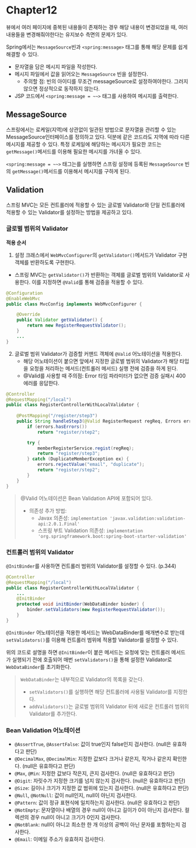 # Chapter12
뷰에서 여러 페이지에 중복된 내용들이 존재하는 경우 해당 내용이 변경되었을 때, 여러 내용들을 변경해줘야한다는 유지보수 측면의 문제가 있다.

Spring에서는 `MessageSource`빈과 `<spring:message>` 태그를 통해 해당 문제를 쉽게 해결할 수 있다.
- 문자열을 담은 메시지 파일을 작성한다.
- 메시지 파일에서 값을 읽어오는 `MessageSource` 빈을 설정한다.
  - 주의할 점: 빈의 아이디를 무조건 messageSource로 설정하여야한다. 그러지 않으면 정상적으로 동작하지 않는다.
- JSP 코드에서 `<spring:message = ~~>` 태그를 사용하여 메시지를 출력한다.

## MessageSource
스프링에서는 로케일(지역)에 상관없이 일관된 방법으로 문자열을 관리할 수 있는 MessageSource인터페이스를 정의하고 있다.
덕분에 같은 코드라도 지역에 따라 다른 메시지를 제공할 수 있다. 특정 로케일에 해당하는 메시지가 필요한 코드는 `getMessage()`메서드를 이용해 필요한 메시지를 가녀올 수 있다.

`<spring:message = ~~>` 태그는를 실행하면 스프링 설정에 등록된 `MessageSource` 빈의 `getMessage()`메서드를 이용해서 메시지를 구하게 된다.

## Validation
스프링 MVC는 모든 컨트롤러에 적용할 수 있는 글로벌 Validator와 단일 컨트롤러에 적용할 수 있는 Validator를 설정하는 방법을 제공하고 있다.

### 글로벌 범위의 Validator
**적용 순서**
1. 설정 크래스에서 `WebMvcConfigurer`의 `getValidator()`메서드가 Validator 구현 객체를 반환하도록 구현한다.
  - 스프링 MVC는 `getValidator()`가 반환하는 객체를 글로벌 범위의 Validator로 사용한다. 이를 지정하면 `@Valid`를 통해 검증을 적용할 수 있다.
```java
@Configuration
@EnableWebMvc
public class MvcConfig implements WebMvcConfigurer {

    @Override
    public Validator getValidator() {
        return new RegisterRequestValidator();
    }
    ...
}
```  

2. 글로벌 범위 Validator가 검증할 커맨드 객체에 `@Valid` 어노테이션을 적용한다.
   - 해당 어노테이션이 붙으면 앞에서 지정한 글로벌 범위의 Validator가 해당 타입을 요청을 처리하는 메서드(컨트롤러 메서드) 실행 전에 검증을 하게 된다. 
   - @Valid를 사용할 때 주의점: Error 타임 파라미터가 없으면 검증 실패시 400 에러를 응답한다.
```java
@Controller
@RequestMapping("/local")
public class RegisterControllerWithLocalValidator {
    
    @PostMapping("/register/step3")
    public String handleStep3(@Valid RegisterRequest regReq, Errors errors) {
        if (errors.hasErrors())
            return "register/step2";

        try {
            memberRegisterService.regist(regReq);
            return "register/step3";
        } catch (DuplicateMemberException ex) {
            errors.rejectValue("email", "duplicate");
            return "register/step2";
        }
    }
}
```


> @Valid 어노테이션은 Bean Validation API에 포함되어 있다.
> - 의존성 추가 방법:
>    - Javax 의존성: `implementation 'javax.validation:validation-api:2.0.1.Final'`
>    - 스프링 부트 Validation 의존성: `implementation 'org.springframework.boot:spring-boot-starter-validation'`

### 컨트롤러 범위의 Validator
`@InitBinder`를 사용하면 컨트롤러 범위의 Validator를 설정할 수 있다. (p.344)

```java
@Controller
@RequestMapping("/local")
public class RegisterControllerWithLocalValidator {
    ...
    @InitBinder
    protected void initBinder(WebDataBinder binder) {
        binder.setValidators(new RegisterRequestValidator());
    }
}
```
`@InitBinder` 어노테이션을 적용한 메서드는 WebDataBinder를 매개변수로 받는데 `setValidators()`를 이용해 컨트롤러 범위에 적용할 Validator를 설정할 수 있다.

위의 코드로 설명을 하면 `@InitBinder`이 붙은 메서드는 요청에 맞는 컨트롤러 메서드가 실행되기 전에 호출되어 매번 `setValidators()`을 통해 설정한 Validator로 `WebDataBinder`를 초기화한다.

> `WebDataBinder`는 내부적으로 Validator의 목록을 갖는다. 
> - `setValidators()`를 실행하면 해당 컨트롤러에 사용될 Validator를 지정한다.
> - `addValidators()`는 글로벌 범위의 Validator 뒤에 새로운 컨트롤러 범위의 Validator를 추가한다.

### Bean Validation 어노테이션
- `@AssertTrue`, `@AssertFalse`: 값이 true인지 false인지 검사한다. (null은 유효하다고 판단)
- `@DecimalMax`, `@DecimalMin`: 지정한 값보다 크거나 같은지, 작거나 같은지 확인한다. (null은 유효하다고 판단)
- `@Max`, `@Min`: 지정한 값보다 작은지, 큰지 검사한다. (null은 유효하다고 판단)
- `@Digit`: 자릿수가 지정한 크기를 넘지 않는지 검사한다. (null은 유효하다고 판단)
- `@Size`: 길이나 크기가 지정한 값 범위에 있는지 검사한다. (null은 유효하다고 판단)
- `@Null`, `@NotNull`: 값이 null인지, null이 아닌지 검사한다.
- `@Pattern`: 값이 정규 표현식에 일치하는지 검사한다. (null은 유효하다고 판단)
- `@NotEmpty`: 문자열이나 배열의 경우 null이 아니고 길이가 0이 아닌지 검사한다. 컬렉션의 경우 null이 아니고 크기가 0인지 검사한다.
- `@NotBlank`: null이 아니고 최소한 한 개 이상의 공백이 아닌 문자를 포함하는지 검사한다.
- `@Email`: 이메일 주소가 유효하지 검사한다.
